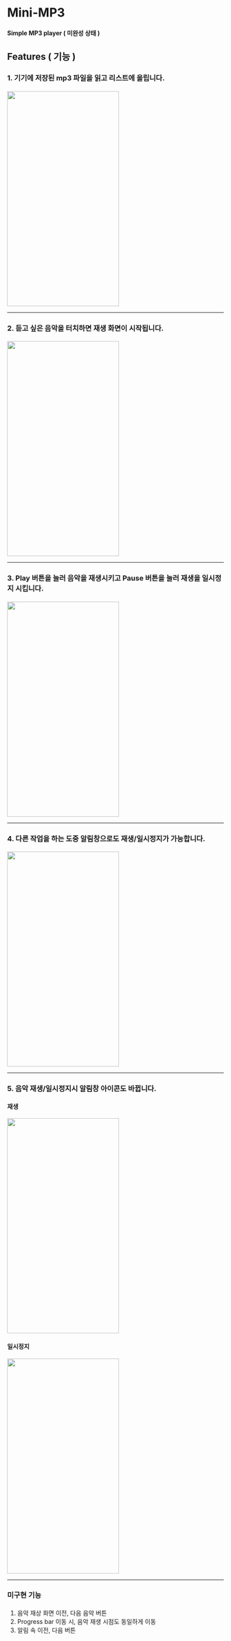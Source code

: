 # Mini-MP3
#### Simple MP3 player ( 미완성 상태 )
#### 
## Features ( 기능 )
### 1. 기기에 저장된 mp3 파일을 읽고 리스트에 올립니다.
#### 
#### 
<img src="https://user-images.githubusercontent.com/74638588/147723587-fbf8c8a2-307c-4bde-a2c8-338493a5fa75.png" width="260" height="500">

* * *

### 2. 듣고 싶은 음악을 터치하면 재생 화면이 시작됩니다.
#### 
#### 
<img src="https://user-images.githubusercontent.com/74638588/147724206-26a2f4fa-06ba-4cac-972a-2376fa162fed.png" width="260" height="500">

* * *

### 3. Play 버튼을 눌러 음악을 재생시키고 Pause 버튼을 눌러 재생을 일시정지 시킵니다.
#### 
#### 
<img src="https://user-images.githubusercontent.com/74638588/147730019-d0469be1-49fa-4caf-8940-82656b498074.png" width="260" height="500">

* * *

### 4. 다른 작업을 하는 도중 알림창으로도 재생/일시정지가 가능합니다.
#### 
#### 
<img src="https://user-images.githubusercontent.com/74638588/147724955-2a752e83-4045-492b-886f-8b08a92927bf.png" width="260" height="500">

* * *

### 5. 음악 재생/일시정지시 알림창 아이콘도 바뀝니다.
#### 
#### 
#### 재생
<img src="https://user-images.githubusercontent.com/74638588/147725359-9c421501-d27d-46cc-ab01-6a7f9e91e075.png" width="260" height="500">

#### 일시정지
<img src="https://user-images.githubusercontent.com/74638588/147725685-e15cc54f-d89f-4b06-a191-1f70379f5bf7.png" width="260" height="500">

* * *

### 미구현 기능
#### 
1. 음악 재상 화면 이전, 다음 음악 버튼
2. Progress bar 이동 시, 음악 재생 시점도 동일하게 이동
3. 알림 속 이전, 다음 버튼
